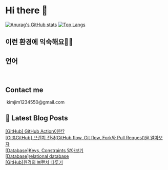 # Hi there 👋

[![Anurag's GitHub stats](https://github-readme-stats.vercel.app/api?username=wlaud2000)](https://github.com/anuraghazra/github-readme-stats)
[![Top Langs](https://github-readme-stats.vercel.app/api/top-langs/?username=wlaud2000&layout=compact&hide=r,jupyter%20notebook,c%23&exclude_repo=roharui.github.io)](https://github.com/anuraghazra/github-readme-stats)

## 이런 환경에 익숙해요✍🏼

## 언어

<p>
    <img alt="" src= "https://camo.githubusercontent.com/78e980eaa117dd30a8f0f682c266eb269a8a3e5db0768b2fef943bda67054923/68747470733a2f2f696d672e736869656c64732e696f2f62616467652f537072696e67426f6f742d3644423333463f7374796c653d666c61742d737175617265266c6f676f3d537072696e67426f6f74266c6f676f436f6c6f723d7768697465"/> 
    <img alt="" src= "https://img.shields.io/badge/Java-ED8B00?style=for-the-badge&logo=openjdk&logoColor=white"/> 
    <img alt="" src= "https://img.shields.io/badge/C%2B%2B-00599C?style=for-the-badge&logo=c%2B%2B&logoColor=white"/>
</p>

## Contact me

<img alt="" src= "https://img.shields.io/badge/Gmail-D14836?style=for-the-badge&logo=gmail&logoColor=white"/>
kimjim1234550@gmail.com

## 📕 Latest Blog Posts

<a href=https://learning-study.tistory.com/entry/GitHub-GitHub-Action%EC%9D%B4%EB%9E%80>[GitHub] GitHub Action이란?</a></br><a href=https://learning-study.tistory.com/entry/GitGitHub-%EB%B8%8C%EB%9E%9C%EC%B9%98-%EC%A0%84%EB%9E%B5Git-flow-GitHub-flow-Fork%EC%99%80-Pull-Request%EC%9D%84-%EC%95%8C%EC%95%84%EB%B3%B4%EC%9E%90>[Git&GitHub] 브랜치 전략(GitHub flow, Git flow, Fork와 Pull Request)을 알아보자</a></br><a href=https://learning-study.tistory.com/entry/DatabaseKeys-Constraints-%EC%95%8C%EC%95%84%EB%B3%B4%EA%B8%B0>[Database]Keys, Constraints 알아보기</a></br><a href=https://learning-study.tistory.com/entry/Databaserelational-database>[Database]relational database</a></br><a href=https://learning-study.tistory.com/entry/GitHub%EC%9B%90%EA%B2%A9%EC%9D%98-%EB%B8%8C%EB%9E%9C%EC%B9%98-%EB%8B%A4%EB%A3%A8%EA%B8%B0>[GitHub]원격의 브랜치 다루기</a></br>
